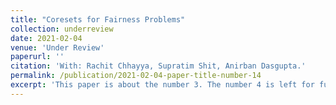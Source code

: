 ```yaml
---
title: "Coresets for Fairness Problems"
collection: underreview
date: 2021-02-04
venue: 'Under Review'
paperurl: ''
citation: 'With: Rachit Chhayya, Supratim Shit, Anirban Dasgupta.'
permalink: /publication/2021-02-04-paper-title-number-14
excerpt: 'This paper is about the number 3. The number 4 is left for future work.'
---
```

